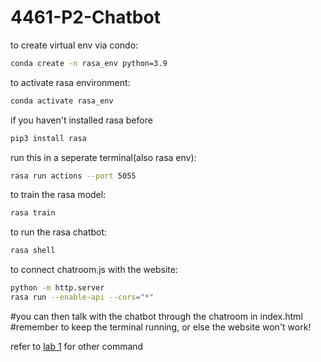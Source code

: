 # 4461-P2-Chatbot

to create virtual env via condo:
```bash
conda create -n rasa_env python=3.9
```

to activate rasa environment:
```bash
conda activate rasa_env  
```
if you haven't installed rasa before
```bash
pip3 install rasa
```
run this in a seperate terminal(also rasa env):
```bash
rasa run actions --port 5055
```

to train the rasa model:
```bash
rasa train
```

to run the rasa chatbot:
```bash
rasa shell
```

to connect chatroom.js with the website:
```bash
python -m http.server
rasa run --enable-api --cors="*"
```
#you can then talk with the chatbot through the chatroom in index.html 
#remember to keep the terminal running, or else the website won't work!

refer to [lab 1](https://github.com/Dingdong-LIU/Lab1_Chatbot_Rasa) for other command
